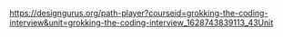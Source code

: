 https://designgurus.org/path-player?courseid=grokking-the-coding-interview&unit=grokking-the-coding-interview_1628743839113_43Unit